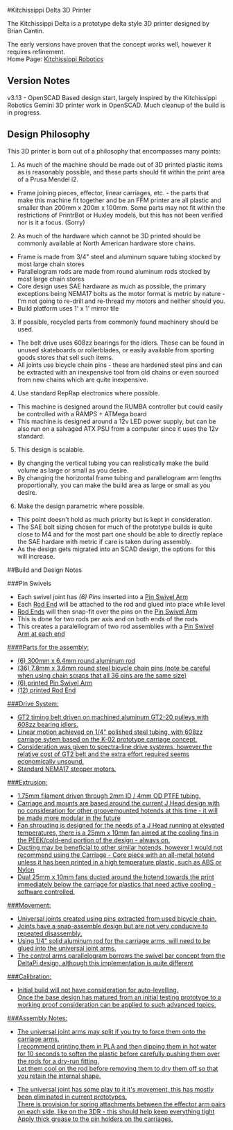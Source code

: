 #Kitchissippi Delta 3D Printer

The Kitchissippi Delta is a prototype delta style 3D printer designed by Brian Cantin.<br>

The early versions have proven that the concept works well, however it requires refinement.<br>
Home Page: [Kitchissippi Robotics](https://kitchissippi-robotics.com/3d-printers/kitchissippi-delta/)

## Version Notes

v3.13 - OpenSCAD Based design start, largely inspired by the Kitchissippi Robotics Gemini 3D printer work in OpenSCAD. Much cleanup of the build is in progress.

## Design Philosophy

This 3D printer is born out of a philosophy that encompasses many points:

1. As much of the machine should be made out of 3D printed plastic items as is reasonably possible, and these parts should fit within the print area of a Prusa Mendel i2.
* Frame joining pieces, effector, linear carriages, etc. - the parts that make this machine fit together and be an FFM printer are all plastic and smaller than 200mm x 200m x 100mm. Some parts may not fit within the restrictions of PrintrBot or Huxley models, but this has not been verified nor is it a focus. (Sorry)

2. As much of the hardware which cannot be 3D printed should be commonly available at North American hardware store chains.
* Frame is made from 3/4" steel and aluminum square tubing stocked by most large chain stores
* Parallelogram rods are made from round aluminum rods stocked by most large chain stores
* Core design uses SAE hardware as much as possible, the primary exceptions being NEMA17 bolts as the motor format is metric by nature - I'm not going to re-drill and re-thread my motors and neither should you.
* Build platform uses 1' x 1' mirror tile

3. If possible, recycled parts from commonly found machinery should be used.
* The belt drive uses 608zz bearings for the idlers. These can be found in unused skateboards or rollerblades, or easily available from sporting goods stores that sell such items.
* All joints use bicycle chain pins - these are hardened steel pins and can be extracted with an inexpensive tool from old chains or even sourced from new chains which are quite inexpensive.

4. Use standard RepRap electronics where possible.
* This machine is designed around the RUMBA controller but could easily be controlled with a RAMPS + ATMega board
* This machine is designed around a 12v LED power supply, but can be also run on a salvaged ATX PSU from a computer since it uses the 12v standard.

5. This design is scalable.
* By changing the vertical tubing you can realistically make the build volume as large or small as you desire.
* By changing the horizontal frame tubing and parallelogram arm lengths proportionally, you can make the build area as large or small as you desire.

6. Make the design parametric where possible.
* This point doesn't hold as much priority but is kept in consideration.
* The SAE bolt sizing chosen for much of the prototype builds is quite close to M4 and for the most part one should be able to directly replace the SAE hardare with metric if care is taken during assembly.
* As the design gets migrated into an SCAD design, the options for this will increase.


##Build and Design Notes

###Pin Swivels

- Each swivel joint has <i>(6) Pins</i> inserted into a <u>Pin Swivel Arm</u>
- Each <u>Rod End</u> will be attached to the rod and glued into place while level
- <u>Rod Ends</u> will then snap-fit over the pins on the <u>Pin Swivel Arm</u>
- This is done for two rods per axis and on both ends of the rods
- This creates a paralellogram of two rod assemblies with a <u>Pin Swivel Arm<u> at each end

####Parts for the assembly:
- (6) 300mm x 6.4mm round aluminum rod
- (36) 7.8mm x 3.6mm round steel bicycle chain pins (note be careful when using chain scraps that all 36 pins are the same size)
- (6) printed <u>Pin Swivel Arm</u>
- (12) printed <u>Rod End</u>


###Drive System:

- GT2 timing belt driven on machined aluminum GT2-20 pulleys with 608zz bearing idlers.
- Linear motion achieved on 1/4" polished steel tubing, with 608zz carriage sytem based on the K-02 prototype carriage concept.
- Consideration was given to spectra-line drive systems, however the relative cost of GT2 belt and the extra effort required seems economically unsound.
- Standard NEMA17 stepper motors.

###Extrusion:

- 1.75mm filament driven through 2mm ID / 4mm OD PTFE tubing.
- Carriage and mounts are based around the current J Head design with no consideration for other groovemounted hotends at this time - it will be made more modular in the future
- Fan shrouding is designed for the needs of a J Head running at elevated temperatures, there is a 25mm x 10mm fan aimed at the cooling fins in the PEEK/cold-end portion of the design - always on.
- Ducting may be beneficial to other similar hotends, however I would not recommend using the Carriage - Core piece with an all-metal hotend unless it has been printed in a high temperature plastic, such as ABS or Nylon
- Dual 25mm x 10mm fans ducted around the hotend towards the print immediately below the carriage for plastics that need active cooling - software controlled.

###Movement:

- Universal joints created using pins extracted from used bicycle chain.
- Joints have a snap-assemble design but are not very conducive to repeated disassembly.
- Using 1/4" solid aluminum rod for the carriage arms, will need to be glued into the universal joint arms.
- The control arms parallelogram borrows the swivel bar concept from the DeltaPi design, although this implementation is quite different

###Calibration:

- Initial build will not have consideration for auto-levelling.<br>
  Once the base design has matured from an initial testing prototype to a working proof consideration can be applied to such advanced topics.

###Assembly Notes:

- The universal joint arms may split if you try to force them onto the carriage arms.<br>
  I recommend printing them in PLA and then dipping them in hot water for 10 seconds to soften the plastic before carefully pushing them over the rods for a dry-run fitting.<br>
  Let them cool on the rod before removing them to dry them off so that you retain the internal shape.<br>

- The universal joint has some play to it it's movement, this has mostly been eliminated in current prototypes.<br>
  There is provision for spring attachments between the effector arm pairs on each side, like on the 3DR - this should help keep everything tight<br>
  Apply thick grease to the pin holders on the carriages.<br>
